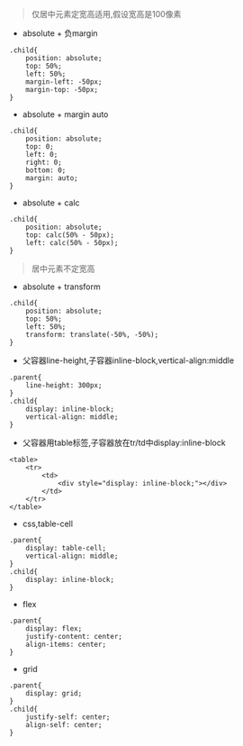 > 仅居中元素定宽高适用,假设宽高是100像素

* absolute + 负margin
```
.child{
    position: absolute;
    top: 50%;
    left: 50%;
    margin-left: -50px;
    margin-top: -50px;
}
```
* absolute + margin auto
```
.child{
    position: absolute;
    top: 0;
    left: 0;
    right: 0;
    bottom: 0;
    margin: auto;
}
```
* absolute + calc
```
.child{
    position: absolute;
    top: calc(50% - 50px);
    left: calc(50% - 50px);
}
```

> 居中元素不定宽高

* absolute + transform
```
.child{
    position: absolute;
    top: 50%;
    left: 50%;
    transform: translate(-50%, -50%);
}
```
* 父容器line-height,子容器inline-block,vertical-align:middle
```
.parent{
    line-height: 300px;
}
.child{
    display: inline-block;
    vertical-align: middle;
}
```
* 父容器用table标签,子容器放在tr/td中display:inline-block
```
<table>
    <tr>
        <td>
            <div style="display: inline-block;"></div>
        </td>
    </tr>
</table>
```
* css,table-cell
```
.parent{
    display: table-cell;
    vertical-align: middle;
}
.child{
    display: inline-block;
}
```
* flex

```
.parent{
    display: flex;
    justify-content: center;
    align-items: center;
}
```
* grid

```
.parent{
    display: grid;
}
.child{
    justify-self: center;
    align-self: center;
}
```
